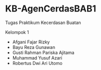 # KB-AgenCerdasBAB1
Tugas Praktikum Kecerdasan Buatan

Kelompok 1 
- Afgani Fajar Rizky
- Bayu Reza Gunawan
- Gusti Rahman Pariska Ajitama
- Muhammad Yusuf Azari
- Robertus Dwi Ari Utomo
